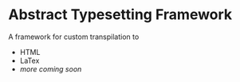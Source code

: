 # Abstract Typesetting Framework

A framework for custom transpilation to
- HTML
- LaTex
- _more coming soon_

